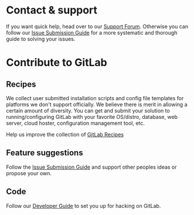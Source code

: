 # Contact & support

If you want quick help, head over to our [Support Forum](https://groups.google.com/forum/#!forum/gitlabhq).
Otherwise you can follow our [Issue Submission Guide](https://github.com/gitlabhq/gitlabhq/wiki/Issue-Submission-Guide) for a more systematic and thorough guide to solving your issues.



# Contribute to GitLab

## Recipes

We collect user submitted installation scripts and config file templates for platforms we don't support officially.
We believe there is merit in allowing a certain amount of diversity.
You can get and submit your solution to running/configuring GitLab with your favorite OS/distro, database, web server, cloud hoster, configuration management tool, etc.

Help us improve the collection of [GitLab Recipes](https://github.com/gitlabhq/gitlab-recipes/)


## Feature suggestions

Follow the [Issue Submission Guide](https://github.com/gitlabhq/gitlabhq/wiki/Issue-Submission-Guide) and support other peoples ideas or propose your own.


## Code

Follow our [Developer Guide](https://github.com/gitlabhq/gitlabhq/wiki/Developer-Guide) to set you up for hacking on GitLab.
